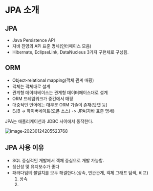 # JPA 소개

## JPA

- Java Persistence API
- 자바 진영의 API 표준 명세(인터페이스 모음)
- Hibernate, EclipseLink, DataNucleus 3가지 구현체로 구성됨.

## ORM

- Object-relational mapping(객체 관계 매핑)
- 객체는 객체대로 설계
- 관계형 데이터베이스는 관계형 데이터페이스대로 설계
- ORM 프레임워크가 중간에서 매핑
- 대중적인 언어에는 대부분 ORM 기술이 존재(닷넷 등)
- EJB -> 하이버네이트(오픈 소스) -> JPA(자바 표준 명세)

JPA는 애플리케이션과 JDBC 사이에서 동작한다.

![image-20230124205523768](C:\Users\dj930\AppData\Roaming\Typora\typora-user-images\image-20230124205523768.png)

## JPA 사용 이유

- SQL 중심적인 개발에서 객체 중심으로 개발 가능함.
- 생산성 및 유지보수가 좋다
- 패러다임의 불일치를 모두 해결한다.(상속, 연관관계, 객체 그래프 탐색, 비교)
  1. 상속 
  2. 



